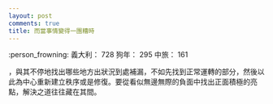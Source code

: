 ```yaml
---
layout: post
comments: true
title: 而當事情變得一團糟時
---
```


:person_frowning: 義大利： 728 狗年： 295 中旅： 161


，與其不停地找出哪些地方出狀況到處補漏，不如先找到正常運轉的部分，然後以此為中心重新建立秩序或是修復。要從看似無邊無際的負面中找出正面積極的亮點，解決之道往往藏在其間。
